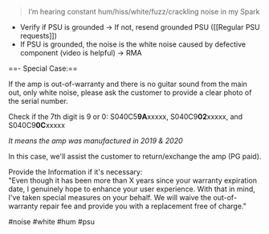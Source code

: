 > I’m hearing constant hum/hiss/white/fuzz/crackling noise in my Spark

- Verify if PSU is grounded -> If not, resend grounded PSU ([[Regular PSU requests]])
- If PSU is grounded, the noise is the white noise caused by defective component (video is helpful) -> RMA 


==- Special Case:==

If the amp is out-of-warranty and there is no guitar sound from the main out, only white noise, please ask the customer to provide a clear photo of the serial number.

Check if the 7th digit is 9 or 0:
S040C5**9A**xxxxx, S040C9**02**xxxxx, and S040C9**0C**xxxxx

*It means the amp was manufactured in 2019 & 2020*

In this case, we'll assist the customer to return/exchange the amp (PG paid).


Provide the Information if it's necessary:
<br>
"Even though it has been more than X years since your warranty expiration date, I genuinely hope to enhance your user experience. With that in mind, I've taken special measures on your behalf. We will waive the out-of-warranty repair fee and provide you with a replacement free of charge."


#noise #white #hum #psu

<br>
